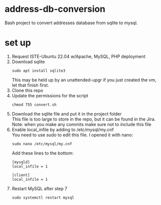 # address-db-conversion
Bash project to convert addresses database from sqlite to mysql.

# set up
1. Request ISTE-Ubuntu 22.04 w/Apache, MySQL, PHP deployment
2. Download sqlite
   ```
   sudo apt install sqlite3
   ```
   This may be held up by an unattended-upgr if you just created the vm, let that finish first.
3. Clone this repo
4. Update the permissions for the script
   ```
   chmod 755 convert.sh
   ```
6. Download the sqlite file and put it in the project folder<br>
   This file is too large to store in the repo, but it can be found in the Jira.<br>
   Note: when you make any commits make sure not to include this file
7. Enable local_infile by adding to /etc/mysql/my.cnf<br>
   You need to use sudo to edit this file. I opened it with nano:
   ```
   sudo nano /etc/mysql/my.cnf
   ```
   Add these lines to the bottom:
   ```
   [mysqld]
   local_infile = 1

   [client]
   local_infile = 1
   ```
9. Restart MySQL after step 7
   ```
   sudo systemctl restart mysql
   ```
